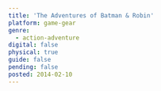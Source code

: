 ```yaml
---
title: 'The Adventures of Batman & Robin'
platform: game-gear
genre:
  - action-adventure
digital: false
physical: true
guide: false
pending: false
posted: 2014-02-10
---
```

